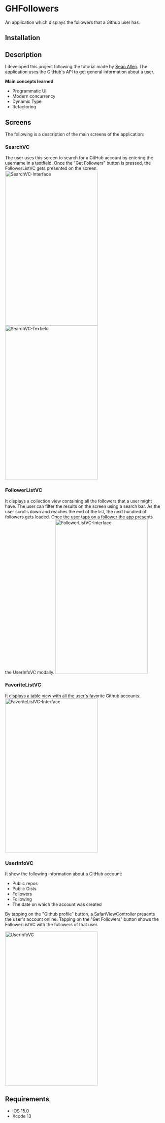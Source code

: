 # GHFollowers
An application which displays the followers that a Github user has. 
## Installation

## Description
I developed this project following the tutorial made by [Sean Allen](https://twitter.com/seanallen_dev). The application uses the GitHub's API to get general information about a user.

**Main concepts learned**:
 - Programmatic UI
 - Modern concurrency
 - Dynamic Type
 - Refactoring
## Screens
The following is a description of the main screens of the application:
### SearchVC
The user uses this screen to search for a GitHub account by entering the username in a textfield. Once the "Get Followers" button is pressed, the FollowerListVC gets presented on the screen.
<img src="../Resources/SearchVC-Interface.png" alt="SearchVC-Interface" width="300" height="500">
<img src="../Resources/SearchVC-Texfield.png" alt="SearchVC-Texfield" width="300" height="500">

### FollowerListVC
It displays a collection view containing all the followers that a user might have. The user can filter the results on the screen using a search bar. As the user scrolls down and reaches the end of the list, the next hundred of followers gets loaded. Once the user taps on a follower the app presents the UserInfoVC modally.
<img src="../Resources/FollowerListVC-Interface.png" alt="FollowerListVC-Interface" width="300" height="500">

### FavoriteListVC
It displays a table view with all the user's favorite Github accounts.
<img src="../Resources/FavoriteListVC-Interface.png" alt="FavoriteListVC-Interface" width="300" height="500">

### UserInfoVC
It show the following information about a GitHub account:
* Public repos
* Public Gists
* Followers
* Following
* The date on which the account was created

By tapping on the "Github profile" button, a SafariViewController presents the user's account online. Tapping on the "Get Followers" button shows the FollowerListVC with the followers of that user.

<img src="../Resources/UserInfoVC.png" alt="UserInfoVC" width="300" height="500">

## Requirements
* iOS 15.0
* Xcode 13
